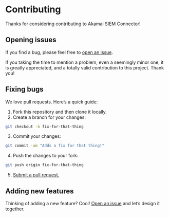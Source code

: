 # Contributing

Thanks for considering contributing to Akamai SIEM Connector!

## Opening issues

If you find a bug, please feel free to [open an issue](https://github.com/fvilarinho/akamai-siem-connector/issues).

If you taking the time to mention a problem, even a seemingly minor one, it is greatly appreciated, and a totally valid contribution to this project. Thank you!

## Fixing bugs

We love pull requests. Here’s a quick guide:

1. Fork this repository and then clone it locally.
2. Create a branch for your changes:

  ```bash
  git checkout -b fix-for-that-thing
  ```
3. Commit your changes:

  ```bash
  git commit -am "Adds a fix for that thing!"
  ```

4. Push the changes to your fork:

  ```bash
  git push origin fix-for-that-thing
  ```

5. [Submit a pull request.](https://help.github.com/articles/creating-a-pull-request)

## Adding new features

Thinking of adding a new feature? Cool! [Open an issue](https://github.com/fvilarinho/akamai-siem-connector/issues) and let’s design it together.
